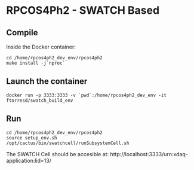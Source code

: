 # RPCOS4Ph2 - SWATCH Based

## Compile

Inside the Docker container:

```
cd /home/rpcos4ph2_dev_env/rpcos4ph2
make install -j`nproc`
```

## Launch the container

``docker run -p 3333:3333 -v `pwd`:/home/rpcos4ph2_dev_env -it ftorresd/swatch_build_env``


## Run

```
cd /home/rpcos4ph2_dev_env/rpcos4ph2
source setup_env.sh
/opt/cactus/bin/swatchcell/runSubsystemCell.sh 
```

The SWATCH Cell should be accesible at:
http://localhost:3333/urn:xdaq-application:lid=13/